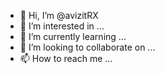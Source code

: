 - 👋 Hi, I’m @avizitRX
- 👀 I’m interested in ...
- 🌱 I’m currently learning ...
- 💞️ I’m looking to collaborate on ...
- 📫 How to reach me ...

<!---
avizitRX/avizitRX is a ✨ special ✨ repository because its `README.md` (this file) appears on your GitHub profile.
You can click the Preview link to take a look at your changes.
--->
